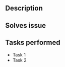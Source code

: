 ## Description

<!-- Please provide a brief description of the PR -->

## Solves issue

<!-- Issues that have been resolved with this PR -->

## Tasks performed

- Task 1
- Task 2
